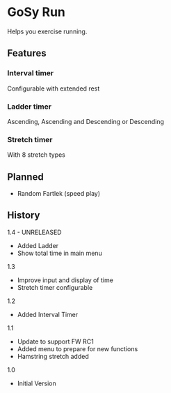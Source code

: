 GoSy Run
================
Helps you exercise running.

Features
----------------

### Interval timer
Configurable with extended rest

### Ladder timer
Ascending, Ascending and Descending or Descending

### Stretch timer
With 8 stretch types

Planned
----------------
* Random Fartlek (speed play)

History
----------------
1.4 - UNRELEASED
* Added Ladder
* Show total time in main menu

1.3
* Improve input and display of time
* Stretch timer configurable

1.2
* Added Interval Timer

1.1
* Update to support FW RC1
* Added menu to prepare for new functions
* Hamstring stretch added

1.0
* Initial Version
